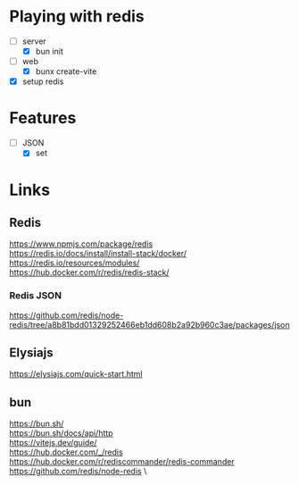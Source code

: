 # Playing with redis

- [ ] server
  - [x] bun init
- [ ] web
  - [x] bunx create-vite
- [x] setup redis

# Features

- [ ] JSON
  - [x] set

# Links

## Redis

https://www.npmjs.com/package/redis \
https://redis.io/docs/install/install-stack/docker/ \
https://redis.io/resources/modules/ \
https://hub.docker.com/r/redis/redis-stack/

### Redis JSON

https://github.com/redis/node-redis/tree/a8b81bdd01329252466eb1dd608b2a92b960c3ae/packages/json

## Elysiajs

https://elysiajs.com/quick-start.html

## bun

https://bun.sh/ \
https://bun.sh/docs/api/http \
https://vitejs.dev/guide/ \
https://hub.docker.com/_/redis \
https://hub.docker.com/r/rediscommander/redis-commander \
https://github.com/redis/node-redis \
